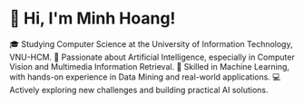 # 👋 Hi, I'm Minh Hoang!
🎓 Studying Computer Science at the University of Information Technology, VNU-HCM.
🤖 Passionate about Artificial Intelligence, especially in Computer Vision and Multimedia Information Retrieval.
🧠 Skilled in Machine Learning, with hands-on experience in Data Mining and real-world applications.
💻 Actively exploring new challenges and building practical AI solutions.
